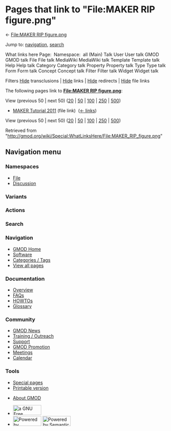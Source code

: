 <div id="mw-page-base" class="noprint">

</div>

<div id="mw-head-base" class="noprint">

</div>

<div id="content" class="mw-body" role="main">

<span id="top"></span>

<div id="mw-js-message" style="display:none;">

</div>



# <span dir="auto">Pages that link to "File:MAKER RIP figure.png"</span>

<div id="bodyContent">

<div id="contentSub">

← [File:MAKER RIP
figure.png](/wiki/File:MAKER_RIP_figure.png "File:MAKER RIP figure.png")

</div>

<div id="jump-to-nav" class="mw-jump">

Jump to: [navigation](#mw-navigation), [search](#p-search)

</div>

<div id="mw-content-text">

What links here Page:  Namespace:  all (Main) Talk User User talk GMOD
GMOD talk File File talk MediaWiki MediaWiki talk Template Template talk
Help Help talk Category Category talk Property Property talk Type Type
talk Form Form talk Concept Concept talk Filter Filter talk Widget
Widget talk

Filters
[Hide](/mediawiki/index.php?title=Special:WhatLinksHere/File:MAKER_RIP_figure.png&hidetrans=1 "Special:WhatLinksHere/File:MAKER RIP figure.png")
transclusions \|
[Hide](/mediawiki/index.php?title=Special:WhatLinksHere/File:MAKER_RIP_figure.png&hidelinks=1 "Special:WhatLinksHere/File:MAKER RIP figure.png")
links \|
[Hide](/mediawiki/index.php?title=Special:WhatLinksHere/File:MAKER_RIP_figure.png&hideredirs=1 "Special:WhatLinksHere/File:MAKER RIP figure.png")
redirects \|
[Hide](/mediawiki/index.php?title=Special:WhatLinksHere/File:MAKER_RIP_figure.png&hideimages=1 "Special:WhatLinksHere/File:MAKER RIP figure.png")
file links

The following pages link to **[File:MAKER RIP
figure.png](/wiki/File:MAKER_RIP_figure.png "File:MAKER RIP figure.png")**:

View (previous 50 \| next 50)
([20](/mediawiki/index.php?title=Special:WhatLinksHere/File:MAKER_RIP_figure.png&limit=20 "Special:WhatLinksHere/File:MAKER RIP figure.png")
\|
[50](/mediawiki/index.php?title=Special:WhatLinksHere/File:MAKER_RIP_figure.png&limit=50 "Special:WhatLinksHere/File:MAKER RIP figure.png")
\|
[100](/mediawiki/index.php?title=Special:WhatLinksHere/File:MAKER_RIP_figure.png&limit=100 "Special:WhatLinksHere/File:MAKER RIP figure.png")
\|
[250](/mediawiki/index.php?title=Special:WhatLinksHere/File:MAKER_RIP_figure.png&limit=250 "Special:WhatLinksHere/File:MAKER RIP figure.png")
\|
[500](/mediawiki/index.php?title=Special:WhatLinksHere/File:MAKER_RIP_figure.png&limit=500 "Special:WhatLinksHere/File:MAKER RIP figure.png"))

- [MAKER Tutorial 2011](/wiki/MAKER_Tutorial_2011 "MAKER Tutorial 2011")
  (file link) ‎ <span class="mw-whatlinkshere-tools">([←
  links](/mediawiki/index.php?title=Special:WhatLinksHere&target=MAKER+Tutorial+2011 "Special:WhatLinksHere"))</span>

View (previous 50 \| next 50)
([20](/mediawiki/index.php?title=Special:WhatLinksHere/File:MAKER_RIP_figure.png&limit=20 "Special:WhatLinksHere/File:MAKER RIP figure.png")
\|
[50](/mediawiki/index.php?title=Special:WhatLinksHere/File:MAKER_RIP_figure.png&limit=50 "Special:WhatLinksHere/File:MAKER RIP figure.png")
\|
[100](/mediawiki/index.php?title=Special:WhatLinksHere/File:MAKER_RIP_figure.png&limit=100 "Special:WhatLinksHere/File:MAKER RIP figure.png")
\|
[250](/mediawiki/index.php?title=Special:WhatLinksHere/File:MAKER_RIP_figure.png&limit=250 "Special:WhatLinksHere/File:MAKER RIP figure.png")
\|
[500](/mediawiki/index.php?title=Special:WhatLinksHere/File:MAKER_RIP_figure.png&limit=500 "Special:WhatLinksHere/File:MAKER RIP figure.png"))

</div>

<div class="printfooter">

Retrieved from
"<http://gmod.org/wiki/Special:WhatLinksHere/File:MAKER_RIP_figure.png>"

</div>

<div id="catlinks" class="catlinks catlinks-allhidden">

</div>

<div class="visualClear">

</div>

</div>

</div>

<div id="mw-navigation">

## Navigation menu

<div id="mw-head">



<div id="left-navigation">

<div id="p-namespaces" class="vectorTabs" role="navigation"
aria-labelledby="p-namespaces-label">

### Namespaces

- <span id="ca-nstab-image"><a href="/wiki/File:MAKER_RIP_figure.png" accesskey="c"
  title="View the file page [c]">File</a></span>
- <span id="ca-talk"><a
  href="/mediawiki/index.php?title=File_talk:MAKER_RIP_figure.png&amp;action=edit&amp;redlink=1"
  accesskey="t"
  title="Discussion about the content page [t]">Discussion</a></span>

</div>

<div id="p-variants" class="vectorMenu emptyPortlet" role="navigation"
aria-labelledby="p-variants-label">

### 

### Variants[](#)

<div class="menu">

</div>

</div>

</div>

<div id="right-navigation">



<div id="p-cactions" class="vectorMenu emptyPortlet" role="navigation"
aria-labelledby="p-cactions-label">

### Actions[](#)

<div class="menu">

</div>

</div>

<div id="p-search" role="search">

### Search

<div id="simpleSearch">

</div>

</div>

</div>

</div>

<div id="mw-panel">

<div id="p-logo" role="banner">

<a href="/wiki/Main_Page"
style="background-image: url(http://gmod.org/images/GMOD-cogs.png);"
title="Visit the main page"></a>

</div>

<div id="p-Navigation" class="portal" role="navigation"
aria-labelledby="p-Navigation-label">

### Navigation

<div class="body">

- <span id="n-GMOD-Home">[GMOD Home](/wiki/Main_Page)</span>
- <span id="n-Software">[Software](/wiki/GMOD_Components)</span>
- <span id="n-Categories-.2F-Tags">[Categories /
  Tags](/wiki/Categories)</span>
- <span id="n-View-all-pages">[View all
  pages](/wiki/Special:AllPages)</span>

</div>

</div>

<div id="p-Documentation" class="portal" role="navigation"
aria-labelledby="p-Documentation-label">

### Documentation

<div class="body">

- <span id="n-Overview">[Overview](/wiki/Overview)</span>
- <span id="n-FAQs">[FAQs](/wiki/Category:FAQ)</span>
- <span id="n-HOWTOs">[HOWTOs](/wiki/Category:HOWTO)</span>
- <span id="n-Glossary">[Glossary](/wiki/Glossary)</span>

</div>

</div>

<div id="p-Community" class="portal" role="navigation"
aria-labelledby="p-Community-label">

### Community

<div class="body">

- <span id="n-GMOD-News">[GMOD News](/wiki/GMOD_News)</span>
- <span id="n-Training-.2F-Outreach">[Training /
  Outreach](/wiki/Training_and_Outreach)</span>
- <span id="n-Support">[Support](/wiki/Support)</span>
- <span id="n-GMOD-Promotion">[GMOD
  Promotion](/wiki/GMOD_Promotion)</span>
- <span id="n-Meetings">[Meetings](/wiki/Meetings)</span>
- <span id="n-Calendar">[Calendar](/wiki/Calendar)</span>

</div>

</div>

<div id="p-tb" class="portal" role="navigation"
aria-labelledby="p-tb-label">

### Tools

<div class="body">

- <span id="t-specialpages"><a href="/wiki/Special:SpecialPages" accesskey="q"
  title="A list of all special pages [q]">Special pages</a></span>
- <span id="t-print"><a
  href="/mediawiki/index.php?title=Special:WhatLinksHere/File:MAKER_RIP_figure.png&amp;printable=yes"
  rel="alternate" accesskey="p"
  title="Printable version of this page [p]">Printable version</a></span>

</div>

</div>

</div>

</div>

<div id="footer" role="contentinfo">

- <span id="footer-places-about">[About
  GMOD](/wiki/GMOD:About "GMOD:About")</span>

<!-- -->

- <span id="footer-copyrightico">[<img src="http://www.gnu.org/graphics/gfdl-logo-small.png" width="88"
  height="31" alt="a GNU Free Documentation License" />](http://www.gnu.org/licenses/fdl-1.3.html)</span>
- <span id="footer-poweredbyico">[<img src="/mediawiki/skins/common/images/poweredby_mediawiki_88x31.png"
  width="88" height="31" alt="Powered by MediaWiki" />](//www.mediawiki.org/)
  [<img
  src="/mediawiki/extensions/SemanticMediaWiki/includes/../resources/images/smw_button.png"
  width="88" height="31" alt="Powered by Semantic MediaWiki" />](https://www.semantic-mediawiki.org/wiki/Semantic_MediaWiki)</span>

<div style="clear:both">

</div>

</div>
